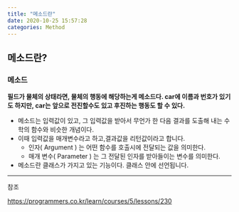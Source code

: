 ```yaml
---
title: "메소드란"
date: 2020-10-25 15:57:28
categories: Method
---
```


## 메소드란?

### 메소드
__필드가 물체의 상태라면, 물체의 행동에 해당하는게 메소드다. car에 이름과 번호가 있기도 하지만, car는 앞으로 전진할수도 있고 후진하는 행동도 할 수 있다.__
- 메소드는 입력값이 있고, 그 입력값을 받아서 무언가 한 다음 결과를 도출해 내는 수학의 함수와 비슷한 개념이다.
- 이때 입력값을 매개변수라고 하고,결과값을 리턴값이라고 합니다.
	- 인자( Argument ) 는 어떤 함수를 호출시에 전달되는 값을 의미한다.
	- 매개 변수( Parameter ) 는 그 전달된 인자를 받아들이는 변수를 의미한다.
- 메소드란 클래스가 가지고 있는 기능이다. 클래스 안에 선언됩니다.

---
참조

https://programmers.co.kr/learn/courses/5/lessons/230
